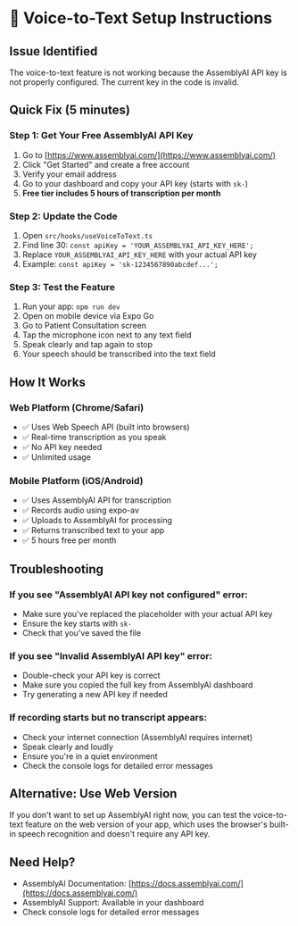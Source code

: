 # 🎤 Voice-to-Text Setup Instructions

## **Issue Identified**
The voice-to-text feature is not working because the AssemblyAI API key is not properly configured. The current key in the code is invalid.

## **Quick Fix (5 minutes)**

### **Step 1: Get Your Free AssemblyAI API Key**
1. Go to [https://www.assemblyai.com/](https://www.assemblyai.com/)
2. Click "Get Started" and create a free account
3. Verify your email address
4. Go to your dashboard and copy your API key (starts with `sk-`)
5. **Free tier includes 5 hours of transcription per month**

### **Step 2: Update the Code**
1. Open `src/hooks/useVoiceToText.ts`
2. Find line 30: `const apiKey = 'YOUR_ASSEMBLYAI_API_KEY_HERE';`
3. Replace `YOUR_ASSEMBLYAI_API_KEY_HERE` with your actual API key
4. Example: `const apiKey = 'sk-1234567890abcdef...';`

### **Step 3: Test the Feature**
1. Run your app: `npm run dev`
2. Open on mobile device via Expo Go
3. Go to Patient Consultation screen
4. Tap the microphone icon next to any text field
5. Speak clearly and tap again to stop
6. Your speech should be transcribed into the text field

## **How It Works**

### **Web Platform (Chrome/Safari)**
- ✅ Uses Web Speech API (built into browsers)
- ✅ Real-time transcription as you speak
- ✅ No API key needed
- ✅ Unlimited usage

### **Mobile Platform (iOS/Android)**
- ✅ Uses AssemblyAI API for transcription
- ✅ Records audio using expo-av
- ✅ Uploads to AssemblyAI for processing
- ✅ Returns transcribed text to your app
- ✅ 5 hours free per month

## **Troubleshooting**

### **If you see "AssemblyAI API key not configured" error:**
- Make sure you've replaced the placeholder with your actual API key
- Ensure the key starts with `sk-`
- Check that you've saved the file

### **If you see "Invalid AssemblyAI API key" error:**
- Double-check your API key is correct
- Make sure you copied the full key from AssemblyAI dashboard
- Try generating a new API key if needed

### **If recording starts but no transcript appears:**
- Check your internet connection (AssemblyAI requires internet)
- Speak clearly and loudly
- Ensure you're in a quiet environment
- Check the console logs for detailed error messages

## **Alternative: Use Web Version**
If you don't want to set up AssemblyAI right now, you can test the voice-to-text feature on the web version of your app, which uses the browser's built-in speech recognition and doesn't require any API key.

## **Need Help?**
- AssemblyAI Documentation: [https://docs.assemblyai.com/](https://docs.assemblyai.com/)
- AssemblyAI Support: Available in your dashboard
- Check console logs for detailed error messages
